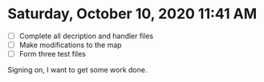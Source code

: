 # Saturday, October 10, 2020 11:41 AM

- [ ] Complete all decription and handler files 
- [ ] Make modifications to the map
- [ ] Form three test files 

Signing on, I want to get some work done.